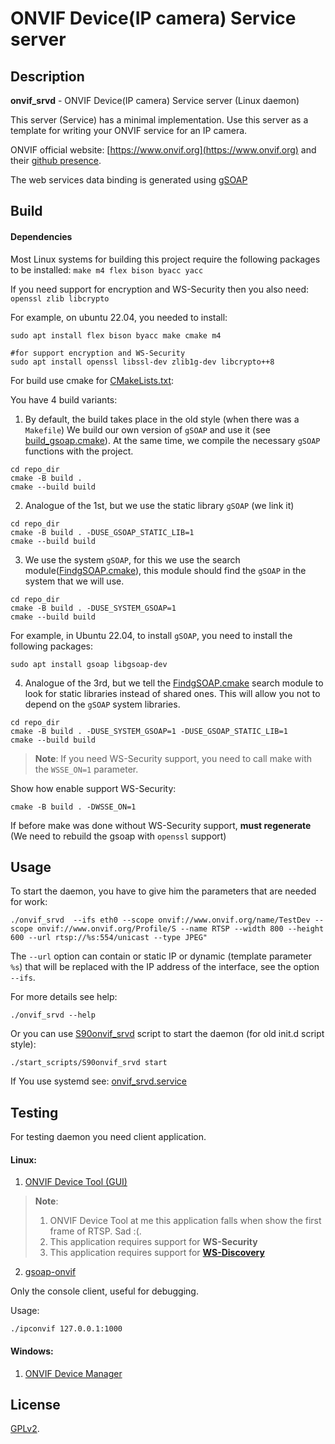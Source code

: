 # ONVIF Device(IP camera) Service server


## Description

**onvif_srvd** - ONVIF Device(IP camera) Service server (Linux daemon)

This server (Service) has a minimal implementation. Use this server as a template for writing your ONVIF service for an IP camera.


ONVIF official website: [https://www.onvif.org](https://www.onvif.org)
and their [github presence](https://github.com/onvif/).

The web services data binding is generated using [gSOAP](https://www.genivia.com)




## Build

#### Dependencies
Most Linux systems for building this project require the following packages to be installed: `make m4 flex bison byacc yacc`

If you need support for encryption and WS-Security then you also need: `openssl zlib libcrypto`


For example, on ubuntu 22.04, you needed to install:
```console
sudo apt install flex bison byacc make cmake m4

#for support encryption and WS-Security
sudo apt install openssl libssl-dev zlib1g-dev libcrypto++8
```

For build use cmake for [CMakeLists.txt](./CMakeLists.txt):

You have 4 build variants:

1. By default, the build takes place in the old style (when there was a `Makefile`)
  We build our own version of `gSOAP` and use it (see [build_gsoap.cmake](./cmake/build_gsoap.cmake)).
  At the same time, we compile the necessary `gSOAP` functions with the project.

```console
cd repo_dir
cmake -B build .
cmake --build build
```


2. Analogue of the 1st, but we use the static library `gSOAP` (we link it)

```console
cd repo_dir
cmake -B build . -DUSE_GSOAP_STATIC_LIB=1
cmake --build build
```


3. We use the system `gSOAP`, for this we use the search module([FindgSOAP.cmake](./cmake/FindgSOAP.cmake)),
 this module should find the `gSOAP` in the system that we will use.

```console
cd repo_dir
cmake -B build . -DUSE_SYSTEM_GSOAP=1
cmake --build build
```

For example, in Ubuntu 22.04, to install `gSOAP`, you need to install the following packages:

```console
sudo apt install gsoap libgsoap-dev
```


4. Analogue of the 3rd, but we tell the [FindgSOAP.cmake](./cmake/FindgSOAP.cmake) search module to look for static libraries instead of shared ones.
  This will allow you not to depend on the `gSOAP` system libraries.

```console
cd repo_dir
cmake -B build . -DUSE_SYSTEM_GSOAP=1 -DUSE_GSOAP_STATIC_LIB=1
cmake --build build
```

> **Note**: If you need WS-Security support, you need to call make with the `WSSE_ON=1` parameter.

Show how enable support WS-Security:
```console
cmake -B build . -DWSSE_ON=1
```

If before make was done without WS-Security support, **must regenerate** (We need to rebuild the gsoap with `openssl` support)



## Usage

To start the daemon, you have to give him the parameters that are needed for work:

```console
./onvif_srvd  --ifs eth0 --scope onvif://www.onvif.org/name/TestDev --scope onvif://www.onvif.org/Profile/S --name RTSP --width 800 --height 600 --url rtsp://%s:554/unicast --type JPEG"
```
The `--url` option can contain or static IP or dynamic (template parameter `%s`) that will be replaced with the IP address of the interface, see the option `--ifs`.

For more details see help:
```console
./onvif_srvd --help
```

Or you can use [S90onvif_srvd](./start_scripts/S90onvif_srvd) script to start the daemon (for old init.d script style):
```console
./start_scripts/S90onvif_srvd start
```

If You use systemd see:
[onvif_srvd.service](./start_scripts/onvif_srvd.service)



## Testing

For testing daemon you need client application.


#### Linux:
1. [ONVIF Device Tool (GUI)](http://lingodigit.com/onvif_nvc.html)

> **Note**:
> 1. ONVIF Device Tool at me this application falls when show the first frame of RTSP. Sad :(.
> 2. This application requires support for **WS-Security**
> 3. This application requires support for [**WS-Discovery**](https://github.com/KoynovStas/wsdd)



2. [gsoap-onvif](https://github.com/tonyhu/gsoap-onvif)

Only the console client, useful for debugging.

Usage:
```console
./ipconvif 127.0.0.1:1000
```


#### Windows:
1. [ONVIF Device Manager](https://sourceforge.net/projects/onvifdm/)



## License

[GPLv2](./LICENSE).
